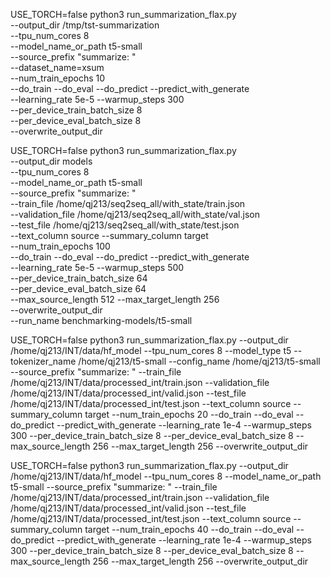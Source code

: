 USE_TORCH=false python3 run_summarization_flax.py \
    --output_dir /tmp/tst-summarization \
    --tpu_num_cores 8 \
	--model_name_or_path t5-small \
    --source_prefix "summarize: " \
	--dataset_name=xsum \
    --num_train_epochs 10 \
    --do_train --do_eval --do_predict --predict_with_generate \
    --learning_rate 5e-5 --warmup_steps 300 \
    --per_device_train_batch_size 8 \
	--per_device_eval_batch_size 8 \
    --overwrite_output_dir

USE_TORCH=false python3 run_summarization_flax.py \
    --output_dir models \
    --tpu_num_cores 8 \
	--model_name_or_path t5-small \
    --source_prefix "summarize: " \
	--train_file /home/qj213/seq2seq_all/with_state/train.json \
    --validation_file /home/qj213/seq2seq_all/with_state/val.json \
    --test_file /home/qj213/seq2seq_all/with_state/test.json \
    --text_column source --summary_column target \
    --num_train_epochs 100 \
    --do_train --do_eval --do_predict --predict_with_generate \
    --learning_rate 5e-5 --warmup_steps 500 \
    --per_device_train_batch_size 64 \
	--per_device_eval_batch_size 64 \
    --max_source_length 512 --max_target_length 256 \
    --overwrite_output_dir \
    --run_name benchmarking-models/t5-small


USE_TORCH=false python3 run_summarization_flax.py --output_dir /home/qj213/INT/data/hf_model --tpu_num_cores 8 --model_type t5 --tokenizer_name /home/qj213/t5-small --config_name /home/qj213/t5-small --source_prefix "summarize: " --train_file /home/qj213/INT/data/processed_int/train.json --validation_file /home/qj213/INT/data/processed_int/valid.json --test_file /home/qj213/INT/data/processed_int/test.json --text_column source --summary_column target --num_train_epochs 20 --do_train --do_eval --do_predict --predict_with_generate     --learning_rate 1e-4 --warmup_steps 300     --per_device_train_batch_size 8 --per_device_eval_batch_size 8     --max_source_length 256 --max_target_length 256 --overwrite_output_dir

USE_TORCH=false python3 run_summarization_flax.py --output_dir /home/qj213/INT/data/hf_model --tpu_num_cores 8 --model_name_or_path t5-small --source_prefix "summarize: " --train_file /home/qj213/INT/data/processed_int/train.json --validation_file /home/qj213/INT/data/processed_int/valid.json --test_file /home/qj213/INT/data/processed_int/test.json --text_column source --summary_column target --num_train_epochs 40 --do_train --do_eval --do_predict --predict_with_generate     --learning_rate 1e-4 --warmup_steps 300     --per_device_train_batch_size 8 --per_device_eval_batch_size 8     --max_source_length 256 --max_target_length 256 --overwrite_output_dir